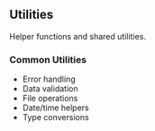 ## Utilities

Helper functions and shared utilities.

### Common Utilities
- Error handling
- Data validation
- File operations
- Date/time helpers
- Type conversions